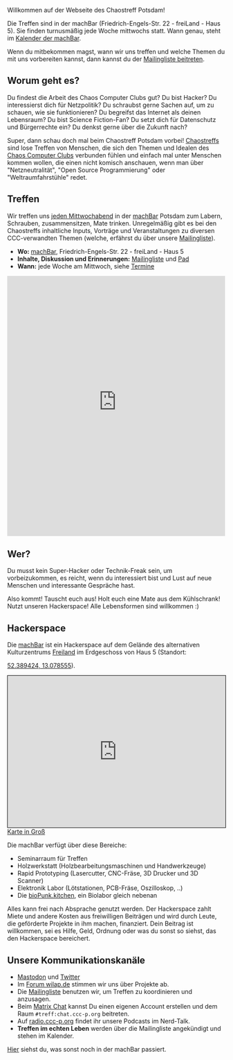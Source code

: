 Willkommen auf der Webseite des Chaostreff Potsdam!

Die Treffen sind in der machBar (Friedrich-Engels-Str. 22 - freiLand - Haus 5).
Sie finden turnusmäßig jede Woche mittwochs statt. Wann genau, steht im [Kalender der machBar][machBar-Kalender].

Wenn du mitbekommen magst, wann wir uns treffen und welche Themen du mit uns vorbereiten kannst, dann kannst du der
[Mailingliste beitreten][join-mailing-list].

## Worum geht es?

Du findest die Arbeit des Chaos Computer Clubs gut? Du bist Hacker?
Du interessierst dich für Netzpolitik? Du schraubst gerne Sachen auf, um zu schauen,
wie sie funktionieren? Du begreifst das Internet als deinen Lebensraum?
Du bist Science Fiction-Fan? Du setzt dich für Datenschutz und Bürgerrechte ein?
Du denkst gerne über die Zukunft nach?

Super, dann schau doch mal beim Chaostreff Potsdam vorbei!
[Chaostreffs](https://www.ccc.de/de/club/chaostreffs) sind lose Treffen von Menschen,
die sich den Themen und Idealen des [Chaos Computer Clubs](https://www.ccc.de/de/) verbunden
fühlen und einfach mal unter Menschen kommen wollen, die einen nicht komisch anschauen,
wenn man über "Netzneutralität", "Open Source Programmierung" oder "Weltraumfahrstühle" redet.

## Treffen

Wir treffen uns [jeden Mittwochabend][machbar-termine] in der [machBar] Potsdam zum
Labern, Schrauben, zusammensitzen, Mate trinken.
Unregelmäßig gibt es bei den Chaostreffs inhaltliche Inputs, Vorträge und
Veranstaltungen zu diversen CCC-verwandten Themen (welche, erfährst du über
unsere [Mailingliste][join-mailing-list]).

- **Wo:** [machBar], Friedrich-Engels-Str. 22 - freiLand - Haus 5
- **Inhalte, Diskussion und Erinnerungen:** [Mailingliste][join-mailing-list] und [Pad][pad]
- **Wann:** jede Woche am Mittwoch, siehe [Termine][machbar-termine]

<iframe src="https://open-web-calendar.herokuapp.com/calendar.html?specification_url=https://www.ccc-p.org/calendar-specification.json" scrolling="no" frameborder="0" height="600px" width="100%"></iframe>

## Wer?

Du musst kein Super-Hacker oder Technik-Freak sein, um vorbeizukommen, es reicht,
wenn du interessiert bist und Lust auf neue Menschen und interessante Gespräche hast.

Also kommt! Tauscht euch aus! Holt euch eine Mate aus dem Kühlschrank!
Nutzt unseren Hackerspace! Alle Lebensformen sind willkommen :) 

## Hackerspace

Die [machBar] ist ein Hackerspace auf dem Gelände
des alternativen Kulturzentrums [Freiland]
im Erdgeschoss von Haus 5 (Standort: 
<!-- Geo link for opening map with a smartphone, see https://stackoverflow.com/a/10632079 -->
<a href="geo:52.389424,13.078555" target="_blank">52.389424, 13.078555</a>).

<!-- from openstreetmap.org -> export -> HTML -> include marker -->
<iframe width="100%" height="350" frameborder="0" scrolling="no"
        marginheight="0" marginwidth="0"
        src="https://www.openstreetmap.org/export/embed.html?bbox=13.07753920555115%2C52.38891775630483%2C13.079620599746706%2C52.389922830851866&amp;layer=mapnik&amp;marker=52.38942029643904%2C13.078579902648926" style="border: 1px solid black"></iframe><a href="https://www.openstreetmap.org/?mlat=52.38942&amp;mlon=13.07858#map=19/52.38942/13.07858">Karte in Groß</a>

Die machBar verfügt über diese Bereiche:

 - Seminarraum für Treffen
 - Holzwerkstatt (Holzbearbeitungsmaschinen und Handwerkzeuge) 
 - Rapid Prototyping (Lasercutter, CNC-Fräse, 3D Drucker und 3D Scanner)
 - Elektronik Labor (Lötstationen, PCB-Fräse, Oszilloskop, ..)
 - Die [bioPunk.kitchen], ein Biolabor gleich nebenan

Alles kann frei nach Absprache genutzt werden.
Der Hackerspace zahlt Miete und andere Kosten aus freiwilligen Beiträgen und
wird durch Leute, die geförderte Projekte in ihm machen, finanziert.
Dein Beitrag ist willkommen, sei es Hilfe, Geld, Ordnung oder was du sonst so siehst,
das den Hackerspace bereichert.

## Unsere Kommunikationskanäle
 - [Mastodon][mastodon] und [Twitter][twitter]
 - Im [Forum wilap.de][forum.wilap.de] stimmen wir uns über Projekte ab.
 - Die [Mailingliste][join-mailing-list]  benutzen wir, um Treffen zu koordinieren und anzusagen.
 - Beim [Matrix Chat][chat] kannst Du einen eigenen Account erstellen und dem Raum
     `#treff:chat.ccc-p.org` beitreten.
 - Auf [radio.ccc-p.org] findet ihr unsere Podcasts im Nerd-Talk.
 - **Treffen im echten Leben** werden über die Mailingliste angekündigt und stehen im Kalender.

[Hier][machBar-Kalender] siehst du, was sonst noch in der machBar passiert.


[chat]: https://chat.ccc-p.org
[machBar]: https://machbar-potsdam.de/?page_id=20
[machbar-termine]: https://machbar-potsdam.de/?page_id=1250
[join-mailing-list]: https://lists.ccc-p.org/listinfo/treff
[machBar-Kalender]: https://machbar-potsdam.de/?page_id=1250
[Freiland]: https://www.freiland-potsdam.de/
[twitter]: https://twitter.com/ChaosPotsdam
[mastodon]: https://chaos.social/@cccp
[pad]: https://pad.ccc-p.org/pad/#/2/pad/edit/5p69kEsiG9ZasGh6qyd84m8h/
[bioPunk.kitchen]: http://biopunk.kitchen/
[radio.ccc-p.org]: https://radio.ccc-p.org/
[forum.wilap.de]: https://forum.wilap.de/c/cccp

<link rel="icon" type="image/svg+xml" href="icon.svg" />

